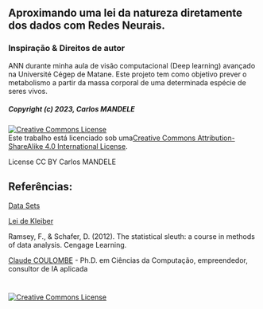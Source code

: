 ## Aproximando uma lei da natureza diretamente dos dados com Redes Neurais.


### Inspiração & Direitos de autor

ANN durante minha aula de visão computacional (Deep learning) avançado na Université Cégep de Matane. Este projeto tem como objetivo prever o metabolismo a partir da massa corporal de uma determinada espécie de seres vivos.

##### Copyright (c) 2023, Carlos MANDELE

 <a rel="license" href="http://creativecommons.org/licenses/by-sa/4.0/"><img alt="Creative Commons License" style="border-width:0" src="https://i.creativecommons.org/l/by-sa/4.0/88x31.png" /></a><br />Este trabalho está licenciado sob uma<a rel="license" href="http://creativecommons.org/licenses/by-nc-sa/4.0/">Creative Commons Attribution-ShareAlike 4.0 International License</a>.
 <div class="license">
<span>License CC BY</span>
<span>Carlos MANDELE</span>
</div>


## Referências:

<a href="http://sites.science.oregonstate.edu/~schaferd/Sleuth/data-sets.html" target='_blank'>Data Sets</a>

<a href="https://en.wikipedia.org/wiki/Kleiber%27s_law" target="_blank">Lei de Kleiber </a>

Ramsey, F., & Schafer, D. (2012). The statistical sleuth: a course in methods of data analysis. Cengage Learning.

<a href="https://linguatechnologies.com/" target='_blank'>Claude COULOMBE</a> - Ph.D. em Ciências da Computação, empreendedor, consultor de IA aplicada
#

<a rel="license" href="http://creativecommons.org/licenses/by-sa/4.0/"><img alt="Creative Commons License" style="border-width:0" src="https://i.creativecommons.org/l/by-sa/4.0/88x31.png" /></a>
